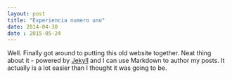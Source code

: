 ```yaml
---
layout: post
title: "Experiencia numero uno"
date: 2014-04-30
date : 2015-05-24
---
```


Well. Finally got around to putting this old website together. Neat thing about it - powered by [Jekyll](http://jekyllrb.com) and I can use Markdown to author my posts. It actually is a lot easier than I thought it was going to be.
